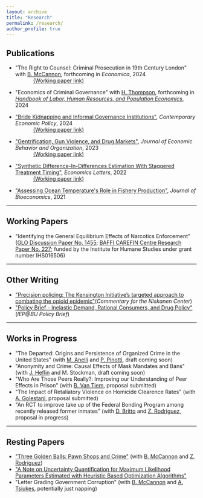 ```yaml
---
layout: archive
title: "Research"
permalink: /research/
author_profile: true
---
```


## Publications 
- "The Right to Counsel: Criminal Prosecution in 19th Century London" with [B. McCannon](https://sites.google.com/site/bryancmccannon), forthcoming in  <i>Economica</i>, 2024
  <br />&nbsp;&nbsp;&nbsp;&nbsp;&nbsp;&nbsp;&nbsp;&nbsp;&nbsp;&nbsp;&nbsp;&nbsp;[(Working paper link)](https://papers.ssrn.com/sol3/papers.cfm?abstract_id=4006013)

- "Economics of Criminal Governance" with [H. Thompson](https://www.henryathompson.com/), forthcoming in [*Handbook of Labor, Human Resources, and Population Economics*](https://link.springer.com/referencework/10.1007/978-3-319-57365-6), 2024

- ["Bride Kidnapping and Informal Governance Institutions"](https://onlinelibrary.wiley.com/doi/full/10.1111/coep.12672), <i>Contemporary Economic Policy</i>, 2024
<br />&nbsp;&nbsp;&nbsp;&nbsp;&nbsp;&nbsp;&nbsp;&nbsp;&nbsp;&nbsp;&nbsp;&nbsp;[(Working paper link)](https://www.econstor.eu/handle/10419/281989)

- ["Gentrification, Gun Violence, and Drug Markets"](https://www.sciencedirect.com/science/article/pii/S0167268123000173), <i>Journal of Economic Behavior and Organization</i>, 2023
<br />&nbsp;&nbsp;&nbsp;&nbsp;&nbsp;&nbsp;&nbsp;&nbsp;&nbsp;&nbsp;&nbsp;&nbsp;[(Working paper link)](https://papers.ssrn.com/sol3/papers.cfm?abstract_id=3930763)

- ["Synthetic Difference-In-Differences Estimation With Staggered Treatment Timing"](https://www.sciencedirect.com/science/article/abs/pii/S0165176522003482), <i>Economics Letters</i>, 2022 
<br />&nbsp;&nbsp;&nbsp;&nbsp;&nbsp;&nbsp;&nbsp;&nbsp;&nbsp;&nbsp;&nbsp;&nbsp;[(Working paper link)](https://papers.ssrn.com/sol3/papers.cfm?abstract_id=4015931) 

- ["Assessing Ocean Temperature's Role in Fishery Production"](https://link.springer.com/epdf/10.1007/s10818-021-09311-1?sharing_token=gWznIDUC8ZpcNztdM3sg2fe4RwlQNchNByi7wbcMAY59LqNeAGkLBM-G7cpsNdG9k4HQjDrKVYpCKm1H8qHLvPrd9jmdqGEOIr3F8kiBA2FeAmlWcSvThY8rauPeWUoEJRJ-f0SKl9P5ciEMR6UGsl7KZzZEKfxuaQXraPoUF1I%3D),  <i>Journal of Bioeconomics</i>, 2021 

---

 
## Working Papers
- "Identifying the General Equilibrium Effects of Narcotics Enforcement" ([GLO Discussion Paper No. 1455](https://www.econstor.eu/handle/10419/300107); [BAFFI CAREFIN Centre Research Paper No. 227](https://papers.ssrn.com/sol3/papers.cfm?abstract_id=4890671); funded by the Institute for Humane Studies under grant number IHS016506)


 ---

## Other Writing

- ["Precision policing: The Kensington Initiative’s targeted approach to combating the opioid epidemic"](https://www.niskanencenter.org/precision-policing-the-kensington-initiatives-targeted-approach-to-combating-the-opioid-epidemic/)(<i>Commentary for the Niskanen Center</i>) 
- ["Policy Brief - Inelastic Demand, Rational Consumers, and Drug Policy"](https://iep.unibocconi.eu/policy-brief-inelastic-demand-rational-consumers-and-drug-policy) (<i>IEP@BU Policy Brief</i>)


---

## Works in Progress
- "The Departed: Origins and Persistence of Organized Crime in the United States" (with [M. Anelli](https://www.massimoanelli.com/) and [P. Pinotti](https://sites.google.com/view/paolo-pinotti/home), draft coming soon)
- "Anonymity and Crime: Causal Effects of Mask Mandates and Bans" (with [J. Heflin](https://justinheflin.github.io/) and M. Stockman, draft coming soon)
- "Who Are Those Peers Really?: Improving our Understanding of Peer Effects in Prison" (with [B. Van Tiem](https://brittevantiem.netlify.app/), proposal submitted)
- "The Impact of Retaliatory Violence on Homicide Clearence Rates" (with [A. Golestani](https://ariagolestani.io/), proposal submitted)
- "An RCT to improve take up of the Federal Bonding Program among recently released former inmates" (with [D. Britto](https://sites.google.com/site/diogobrittoecon/) and [Z. Rodriguez](https://sites.google.com/view/zacharyrodriguez/cv?authuser=0), proposal in progress)

---

## Resting Papers
- ["Three Golden Balls: Pawn Shops and Crime"](https://papers.ssrn.com/sol3/papers.cfm?abstract_id=4119571) (with [B. McCannon](https://sites.google.com/site/bryancmccannon) and [Z. Rodriguez](https://sites.google.com/view/zacharyrodriguez/home))
- ["A Note on Uncertainty Quantification for Maximum Likelihood Parameters Estimated with Heuristic Based Optimization Algorithms"](https://arxiv.org/abs/2401.07176)
-  "Letter Grading Government Corruption" (with [B. McCannon](https://sites.google.com/site/bryancmccannon) and [A. Tsiukes](https://www.winthrop.edu/cbt/faculty/tsiukes-alex.aspx), potentially just napping)

